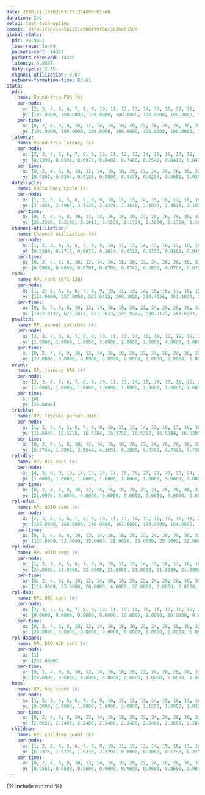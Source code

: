 ```yaml
---
date: 2018-11-16T02:03:27.324809+01:00
duration: 240
setup: test-tsch-optims
commit: 21f9d1710c1485b1221d9b6f99f86c382beb150b
global-stats:
  pdr: 99.9861
  loss-rate: 1e-04
  packets-sent: 14342
  packets-received: 14340
  latency: 0.8807
  duty-cycle: 2.35
  channel-utilization: 0.07
  network-formation-time: 83.61
stats:
  pdr:
    name: Round-trip PDR (%)
    per-node:
      x: [2, 3, 4, 5, 6, 7, 8, 9, 10, 11, 12, 13, 14, 15, 16, 17, 18, 19, 20, 21, 22, 23, 24, 25]
      y: [100.0000, 100.0000, 100.0000, 100.0000, 100.0000, 100.0000, 99.8400, 100.0000, 100.0000, 100.0000, 100.0000, 100.0000, 100.0000, 100.0000, 99.8363, 100.0000, 100.0000, 100.0000, 100.0000, 100.0000, 100.0000, 100.0000, 100.0000, 100.0000]
    per-time:
      x: [0, 2, 4, 6, 8, 10, 12, 14, 16, 18, 20, 22, 24, 26, 28, 30, 32, 34, 36, 38, 40, 42, 44, 46, 48, 50, 52, 54, 56, 58, 60, 62, 64, 66, 68, 70, 72, 74, 76, 78, 80, 82, 84, 86, 88, 90, 92, 94, 96, 98, 100, 102, 104, 106, 108, 110, 112, 114, 116, 118, 120, 122, 124, 126, 128, 130, 132, 134, 136, 138, 140, 142, 144, 146, 148, 150, 152, 154, 156, 158, 160, 162, 164, 166, 168, 170, 172, 174, 176, 178, 180, 182, 184, 186, 188, 190, 192, 194, 196, 198, 200, 202, 204, 206, 208, 210, 212, 214, 216, 218, 220, 222, 224, 226, 228, 230, 232, 234, 236, 238, 240]
      y: [100.0000, 100.0000, 100.0000, 100.0000, 100.0000, 100.0000, 100.0000, 99.1667, 100.0000, 100.0000, 100.0000, 100.0000, 100.0000, 100.0000, 99.1667, 100.0000, 100.0000, 100.0000, 100.0000, 100.0000, 100.0000, 100.0000, 100.0000, 100.0000, 100.0000, 100.0000, 100.0000, 100.0000, 100.0000, 100.0000, 100.0000, 100.0000, 100.0000, 100.0000, 100.0000, 100.0000, 100.0000, 100.0000, 100.0000, 100.0000, 100.0000, 100.0000, 100.0000, 100.0000, 100.0000, 100.0000, 100.0000, 100.0000, 100.0000, 100.0000, 100.0000, 100.0000, 100.0000, 100.0000, 100.0000, 100.0000, 100.0000, 100.0000, 100.0000, 100.0000, 100.0000, 100.0000, 100.0000, 100.0000, 100.0000, 100.0000, 100.0000, 100.0000, 100.0000, 100.0000, 100.0000, 100.0000, 100.0000, 100.0000, 100.0000, 100.0000, 100.0000, 100.0000, 100.0000, 100.0000, 100.0000, 100.0000, 100.0000, 100.0000, 100.0000, 100.0000, 100.0000, 100.0000, 100.0000, 100.0000, 100.0000, 100.0000, 100.0000, 100.0000, 100.0000, 100.0000, 100.0000, 100.0000, 100.0000, 100.0000, 100.0000, 100.0000, 100.0000, 100.0000, 100.0000, 100.0000, 100.0000, 100.0000, 100.0000, 100.0000, 100.0000, 100.0000, 100.0000, 100.0000, 100.0000, 100.0000, 100.0000, 100.0000, 100.0000, 100.0000, null]
  latency:
    name: Round-trip latency (s)
    per-node:
      x: [2, 3, 4, 5, 6, 7, 8, 9, 10, 11, 12, 13, 14, 15, 16, 17, 18, 19, 20, 21, 22, 23, 24, 25]
      y: [0.7399, 0.6991, 0.6977, 0.8407, 0.7408, 0.7542, 0.8410, 0.8474, 0.7930, 0.8932, 0.7209, 0.9066, 0.9782, 0.9103, 0.8912, 0.8818, 0.8445, 1.0510, 1.0478, 1.0374, 1.0186, 1.0115, 1.0452, 0.9402]
    per-time:
      x: [0, 2, 4, 6, 8, 10, 12, 14, 16, 18, 20, 22, 24, 26, 28, 30, 32, 34, 36, 38, 40, 42, 44, 46, 48, 50, 52, 54, 56, 58, 60, 62, 64, 66, 68, 70, 72, 74, 76, 78, 80, 82, 84, 86, 88, 90, 92, 94, 96, 98, 100, 102, 104, 106, 108, 110, 112, 114, 116, 118, 120, 122, 124, 126, 128, 130, 132, 134, 136, 138, 140, 142, 144, 146, 148, 150, 152, 154, 156, 158, 160, 162, 164, 166, 168, 170, 172, 174, 176, 178, 180, 182, 184, 186, 188, 190, 192, 194, 196, 198, 200, 202, 204, 206, 208, 210, 212, 214, 216, 218, 220, 222, 224, 226, 228, 230, 232, 234, 236, 238, 240]
      y: [0.9392, 0.9394, 0.9133, 0.8809, 0.9473, 0.9294, 0.9081, 0.9301, 0.9147, 0.9236, 0.9155, 0.8957, 0.8894, 0.9105, 0.8808, 0.8998, 0.8891, 0.9066, 0.8776, 0.9159, 0.9202, 0.9030, 0.9106, 0.9112, 0.9040, 0.9008, 0.9092, 0.9030, 0.9232, 0.9049, 0.8957, 0.8845, 0.8859, 0.8896, 0.8870, 0.8758, 0.8806, 0.8909, 0.8694, 0.8799, 0.8781, 0.8657, 0.8646, 0.8713, 0.8758, 0.8749, 0.8898, 0.8791, 0.8934, 0.8621, 0.8596, 0.8729, 0.8865, 0.8697, 0.8747, 0.8746, 0.8743, 0.8745, 0.8797, 0.8547, 0.8507, 0.8520, 0.8664, 0.8560, 0.8647, 0.8493, 0.8400, 0.8419, 0.8480, 0.8447, 0.8530, 0.8579, 0.8702, 0.8879, 0.9100, 0.9201, 0.9118, 0.9288, 0.9207, 0.9006, 0.8811, 0.8941, 0.8945, 0.8845, 0.8632, 0.8853, 0.9188, 0.9210, 0.8905, 0.9128, 0.8867, 0.8797, 0.8806, 0.8671, 0.8973, 0.8809, 0.8631, 0.8866, 0.8766, 0.8580, 0.8549, 0.8462, 0.8432, 0.8526, 0.8713, 0.8673, 0.8375, 0.8506, 0.8431, 0.8249, 0.8345, 0.8495, 0.8587, 0.8315, 0.8302, 0.8326, 0.8427, 0.8319, 0.8203, 0.8151, null]
  duty-cycle:
    name: Radio duty cycle (%)
    per-node:
      x: [1, 2, 3, 4, 5, 6, 7, 8, 9, 10, 11, 13, 14, 15, 16, 17, 18, 19, 20, 21, 22, 23, 24, 25]
      y: [2.7845, 2.4964, 2.3138, 2.3238, 2.3830, 2.1974, 2.3818, 2.1059, 2.1570, 2.1881, 2.2039, 2.4989, 2.3194, 2.3116, 2.3295, 2.2306, 2.5021, 2.4259, 2.4257, 2.2897, 2.4231, 2.4345, 2.5287, 2.3836]
    per-time:
      x: [0, 2, 4, 6, 8, 10, 12, 14, 16, 18, 20, 22, 24, 26, 28, 30, 32, 34, 36, 38, 40, 42, 44, 46, 48, 50, 52, 54, 56, 58, 60, 62, 64, 66, 68, 70, 72, 74, 76, 78, 80, 82, 84, 86, 88, 90, 92, 94, 96, 98, 100, 102, 104, 106, 108, 110, 112, 114, 116, 118, 120, 122, 124, 126, 128, 130, 132, 134, 136, 138, 140, 142, 144, 146, 148, 150, 152, 154, 156, 158, 160, 162, 164, 166, 168, 170, 172, 174, 176, 178, 180, 182, 184, 186, 188, 190, 192, 194, 196, 198, 200, 202, 204, 206, 208, 210, 212, 214, 216, 218, 220, 222, 224, 226, 228, 230, 232, 234, 236, 238, 240]
      y: [25.2569, 2.2186, 2.1913, 2.1538, 2.1739, 2.1879, 2.1719, 2.1881, 2.1981, 2.1817, 2.1840, 2.1744, 2.1554, 2.1866, 2.2016, 2.1656, 2.1611, 2.1607, 2.1583, 2.1580, 2.1732, 2.1770, 2.1673, 2.1785, 2.1661, 2.1800, 2.1623, 2.1771, 2.1764, 2.1913, 2.1691, 2.1566, 2.1626, 2.4296, 2.2218, 2.2749, 2.1996, 2.1660, 2.1528, 2.1510, 2.1463, 2.1619, 2.1529, 2.1790, 2.1503, 2.1566, 2.1503, 2.1552, 2.1552, 2.1634, 2.1412, 2.1605, 2.1454, 2.1486, 2.1492, 2.1468, 2.1562, 2.1660, 2.1586, 2.1553, 2.1464, 2.1425, 2.1437, 2.1508, 2.1395, 2.1437, 2.1495, 2.1336, 2.1545, 2.1470, 2.1321, 2.1605, 2.1712, 2.1675, 2.2147, 2.1836, 2.2092, 2.1975, 2.2212, 2.1890, 2.1747, 2.1863, 2.1710, 2.1870, 2.1711, 2.1731, 2.1755, 2.2094, 2.1956, 2.1793, 2.2011, 2.1737, 2.1750, 2.1784, 2.1817, 2.1928, 2.1654, 2.1743, 2.1661, 2.1765, 2.1560, 2.1471, 2.1495, 2.1514, 2.1522, 2.1548, 2.1376, 2.1557, 2.1500, 2.1427, 2.1403, 2.1426, 2.1399, 2.1534, 2.1443, 2.1456, 2.1603, 2.1415, 2.1552, 2.1293, null]
  channel-utilization:
    name: Channel utilization (%)
    per-node:
      x: [1, 2, 3, 4, 5, 6, 7, 8, 9, 10, 11, 13, 14, 15, 16, 17, 18, 19, 20, 21, 22, 23, 24, 25]
      y: [0.3469, 0.1715, 0.0973, 0.1014, 0.0312, 0.0333, 0.0568, 0.0487, 0.0483, 0.0351, 0.0337, 0.1303, 0.0305, 0.0678, 0.0332, 0.0488, 0.1537, 0.0416, 0.0500, 0.0350, 0.0333, 0.0458, 0.0310, 0.0308]
    per-time:
      x: [0, 2, 4, 6, 8, 10, 12, 14, 16, 18, 20, 22, 24, 26, 28, 30, 32, 34, 36, 38, 40, 42, 44, 46, 48, 50, 52, 54, 56, 58, 60, 62, 64, 66, 68, 70, 72, 74, 76, 78, 80, 82, 84, 86, 88, 90, 92, 94, 96, 98, 100, 102, 104, 106, 108, 110, 112, 114, 116, 118, 120, 122, 124, 126, 128, 130, 132, 134, 136, 138, 140, 142, 144, 146, 148, 150, 152, 154, 156, 158, 160, 162, 164, 166, 168, 170, 172, 174, 176, 178, 180, 182, 184, 186, 188, 190, 192, 194, 196, 198, 200, 202, 204, 206, 208, 210, 212, 214, 216, 218, 220, 222, 224, 226, 228, 230, 232, 234, 236, 238, 240]
      y: [0.0908, 0.0850, 0.0797, 0.0705, 0.0742, 0.0830, 0.0767, 0.0793, 0.0817, 0.0783, 0.0799, 0.0748, 0.0695, 0.0763, 0.0813, 0.0716, 0.0707, 0.0705, 0.0698, 0.0706, 0.0751, 0.0757, 0.0726, 0.0742, 0.0715, 0.0753, 0.0719, 0.0749, 0.0751, 0.0789, 0.0738, 0.0685, 0.0697, 0.1384, 0.0308, 0.0428, 0.0468, 0.0700, 0.0680, 0.0670, 0.0657, 0.0698, 0.0680, 0.0752, 0.0676, 0.0687, 0.0677, 0.0687, 0.0666, 0.0692, 0.0645, 0.0708, 0.0645, 0.0670, 0.0675, 0.0666, 0.0696, 0.0711, 0.0675, 0.0684, 0.0642, 0.0648, 0.0653, 0.0695, 0.0650, 0.0661, 0.0672, 0.0626, 0.0683, 0.0652, 0.0626, 0.0714, 0.0736, 0.0731, 0.0874, 0.0775, 0.0853, 0.0830, 0.0883, 0.0789, 0.0768, 0.0793, 0.0748, 0.0788, 0.0719, 0.0768, 0.0762, 0.0858, 0.0818, 0.0781, 0.0832, 0.0753, 0.0758, 0.0764, 0.0793, 0.0817, 0.0737, 0.0756, 0.0731, 0.0775, 0.0697, 0.0657, 0.0665, 0.0695, 0.0677, 0.0691, 0.0649, 0.0703, 0.0685, 0.0644, 0.0649, 0.0644, 0.0647, 0.0695, 0.0664, 0.0672, 0.0716, 0.0662, 0.0702, 0.0614, null]
  rank:
    name: RPL rank (ETX-128)
    per-node:
      x: [1, 2, 3, 4, 5, 6, 7, 8, 9, 10, 11, 13, 14, 15, 16, 17, 18, 19, 20, 21, 22, 23, 24, 25]
      y: [128.0000, 257.8050, 263.6432, 260.1826, 390.4156, 353.1074, 271.8423, 425.7377, 490.4074, 429.4733, 439.5643, 450.4628, 617.6680, 481.5528, 482.1967, 467.8601, 501.8984, 588.6224, 603.3061, 688.7075, 726.4502, 650.3374, 693.2204, 937.4041]
    per-time:
      x: [0, 2, 4, 6, 8, 10, 12, 14, 16, 18, 20, 22, 24, 26, 28, 30, 32, 34, 36, 38, 40, 42, 44, 46, 48, 50, 52, 54, 56, 58, 60, 62, 64, 66, 68, 70, 72, 74, 76, 78, 80, 82, 84, 86, 88, 90, 92, 94, 96, 98, 100, 102, 104, 106, 108, 110, 112, 114, 116, 118, 120, 122, 124, 126, 128, 130, 132, 134, 136, 138, 140, 142, 144, 146, 148, 150, 152, 154, 156, 158, 160, 162, 164, 166, 168, 170, 172, 174, 176, 178, 180, 182, 184, 186, 188, 190, 192, 194, 196, 198, 200, 202, 204, 206, 208, 210, 212, 214, 216, 218, 220, 222, 224, 226, 228, 230, 232, 234, 236, 238, 240]
      y: [1852.0132, 677.1875, 621.5833, 595.9375, 580.3125, 599.6531, 580.5200, 565.0816, 552.5510, 551.8333, 571.0200, 567.9167, 559.2245, 553.4583, 550.8163, 537.9216, 519.9000, 517.4792, 517.7143, 508.6667, 510.9184, 502.1633, 487.4167, 485.8571, 479.6667, 477.8333, 471.6875, 472.0833, 476.8600, 463.6600, 447.5833, 445.8367, 450.2653, 503.0092, 454.0492, 450.6746, 510.7092, 461.3125, 460.6939, 453.0417, 447.1875, 453.2449, 448.7083, 457.3750, 454.3125, 451.8542, 462.8333, 471.4694, 462.5208, 465.6458, 470.2245, 455.9583, 432.3333, 426.1250, 430.0417, 428.4792, 427.6250, 444.0816, 431.8542, 426.8542, 428.8750, 428.2653, 428.4167, 428.4898, 428.6667, 431.5208, 435.1250, 440.2500, 439.9792, 462.6667, 464.6250, 469.4792, 467.4898, 462.4792, 467.5385, 449.8980, 459.2708, 456.6875, 470.8958, 467.8200, 472.4000, 460.4375, 458.9583, 452.2653, 447.7347, 443.6939, 440.0417, 447.8958, 447.6667, 452.4286, 461.1042, 469.3469, 453.5714, 448.4286, 452.6250, 443.4400, 452.0000, 454.0417, 453.5833, 446.9608, 425.8333, 425.0000, 421.5208, 420.2917, 418.2917, 419.5208, 424.6667, 423.3333, 418.8958, 428.1600, 429.1458, 456.3333, 459.8542, 459.3542, 460.5102, 450.2000, 439.0208, 440.4792, 442.5417, 441.8750, 518.0000]
  pswitch:
    name: RPL parent switches (#)
    per-node:
      x: [2, 3, 4, 5, 6, 7, 8, 9, 10, 11, 13, 14, 15, 16, 17, 18, 19, 20, 21, 22, 23, 24, 25]
      y: [1.0000, 1.0000, 1.0000, 3.0000, 2.0000, 1.0000, 4.0000, 3.0000, 3.0000, 1.0000, 2.0000, 7.0000, 5.0000, 4.0000, 3.0000, 6.0000, 1.0000, 5.0000, 13.0000, 11.0000, 3.0000, 6.0000, 5.0000]
    per-time:
      x: [0, 2, 4, 6, 8, 10, 12, 14, 16, 18, 20, 22, 24, 26, 28, 30, 32, 34, 36, 38, 40, 42, 44, 46, 48, 50, 52, 54, 56, 58, 60, 62, 64, 66, 68, 70, 72, 74, 76, 78, 80, 82, 84, 86, 88, 90, 92, 94, 96, 98, 100, 102, 104, 106, 108, 110, 112, 114, 116, 118, 120, 122, 124, 126, 128, 130, 132, 134, 136, 138, 140, 142, 144, 146, 148, 150, 152, 154, 156, 158, 160, 162, 164, 166, 168, 170, 172, 174, 176, 178, 180, 182, 184, 186, 188, 190, 192, 194, 196, 198, 200, 202, 204, 206, 208, 210, 212, 214, 216, 218, 220, 222, 224, 226, 228, 230, 232]
      y: [29.0000, 0.0000, 0.0000, 0.0000, 0.0000, 1.0000, 2.0000, 1.0000, 1.0000, 0.0000, 2.0000, 0.0000, 1.0000, 0.0000, 1.0000, 3.0000, 2.0000, 0.0000, 1.0000, 0.0000, 1.0000, 1.0000, 0.0000, 1.0000, 0.0000, 0.0000, 0.0000, 0.0000, 2.0000, 2.0000, 0.0000, 1.0000, 1.0000, 3.0000, 0.0000, 0.0000, 0.0000, 0.0000, 1.0000, 0.0000, 0.0000, 1.0000, 0.0000, 0.0000, 0.0000, 0.0000, 0.0000, 1.0000, 0.0000, 0.0000, 1.0000, 0.0000, 0.0000, 0.0000, 0.0000, 0.0000, 0.0000, 1.0000, 0.0000, 0.0000, 0.0000, 1.0000, 0.0000, 1.0000, 0.0000, 0.0000, 0.0000, 0.0000, 0.0000, 0.0000, 0.0000, 0.0000, 1.0000, 0.0000, 4.0000, 1.0000, 0.0000, 0.0000, 0.0000, 2.0000, 2.0000, 0.0000, 0.0000, 1.0000, 1.0000, 1.0000, 0.0000, 0.0000, 0.0000, 1.0000, 0.0000, 1.0000, 1.0000, 1.0000, 0.0000, 2.0000, 0.0000, 0.0000, 0.0000, 3.0000, 0.0000, 1.0000, 0.0000, 0.0000, 0.0000, 0.0000, 0.0000, 0.0000, 0.0000, 2.0000, 0.0000, 0.0000, 0.0000, 0.0000, 1.0000, 2.0000, 0.0000]
  event:
    name: RPL joining DAG (#)
    per-node:
      x: [2, 3, 4, 5, 6, 7, 8, 9, 10, 11, 13, 14, 15, 16, 17, 18, 19, 20, 21, 22, 23, 24, 25]
      y: [1.0000, 1.0000, 1.0000, 1.0000, 1.0000, 1.0000, 1.0000, 1.0000, 1.0000, 1.0000, 1.0000, 1.0000, 1.0000, 1.0000, 1.0000, 1.0000, 1.0000, 1.0000, 1.0000, 1.0000, 1.0000, 1.0000, 1.0000]
    per-time:
      x: [0]
      y: [23.0000]
  trickle:
    name: RPL Trickle period (min)
    per-node:
      x: [1, 2, 3, 4, 5, 6, 7, 8, 9, 10, 11, 13, 14, 15, 16, 17, 18, 19, 20, 21, 22, 23, 24, 25]
      y: [16.6446, 16.5758, 16.5304, 16.5758, 16.5382, 16.5344, 16.5395, 15.6876, 16.5472, 16.5113, 16.5304, 15.6644, 16.5175, 3.9260, 16.5370, 16.3924, 16.4029, 16.5228, 16.5027, 16.5016, 16.4566, 16.5306, 16.5916, 16.5384]
    per-time:
      x: [0, 2, 4, 6, 8, 10, 12, 14, 16, 18, 20, 22, 24, 26, 28, 30, 32, 34, 36, 38, 40, 42, 44, 46, 48, 50, 52, 54, 56, 58, 60, 62, 64, 66, 68, 70, 72, 74, 76, 78, 80, 82, 84, 86, 88, 90, 92, 94, 96, 98, 100, 102, 104, 106, 108, 110, 112, 114, 116, 118, 120, 122, 124, 126, 128, 130, 132, 134, 136, 138, 140, 142, 144, 146, 148, 150, 152, 154, 156, 158, 160, 162, 164, 166, 168, 170, 172, 174, 176, 178, 180, 182, 184, 186, 188, 190, 192, 194, 196, 198, 200, 202, 204, 206, 208, 210, 212, 214, 216, 218, 220, 222, 224, 226, 228, 230, 232, 234, 236, 238, 240]
      y: [0.3764, 1.9001, 3.5044, 4.3691, 6.2805, 8.7381, 8.7381, 8.7381, 9.4515, 17.1122, 17.4763, 16.7765, 16.4982, 16.2247, 16.3171, 16.5339, 16.6025, 16.7481, 16.7629, 16.7481, 17.1196, 17.2979, 17.4763, 17.4763, 17.4763, 17.4763, 17.4763, 17.4763, 17.4763, 17.4763, 17.4763, 17.4763, 17.4763, 2.9313, 2.6789, 3.8751, 6.7712, 16.9301, 17.1196, 17.1122, 17.1122, 17.1196, 17.2942, 17.4763, 17.4763, 17.4763, 17.4763, 17.4763, 17.4763, 17.4763, 17.4763, 17.4763, 17.4763, 17.4763, 17.4763, 17.4763, 17.4763, 17.4763, 17.4763, 17.4763, 17.4763, 17.4763, 17.4763, 17.4763, 17.4763, 17.4763, 17.4763, 17.4763, 17.4763, 17.4763, 17.4763, 17.4763, 17.4763, 17.4763, 17.4763, 17.4763, 17.4763, 17.4763, 17.4763, 17.4763, 17.4763, 17.4763, 17.4763, 17.4763, 17.4763, 17.4763, 17.4763, 17.4763, 17.4763, 17.4763, 17.4763, 17.4763, 17.4763, 17.4763, 17.4763, 17.4763, 17.4763, 17.4763, 17.4763, 17.4763, 17.4763, 17.4763, 17.4763, 17.4763, 17.4763, 17.4763, 17.4763, 17.4763, 17.4763, 17.4763, 17.4763, 17.4763, 17.4763, 17.4763, 17.4763, 17.4763, 17.4763, 17.4763, 17.4763, 17.4763, 17.4763]
  rpl-dis:
    name: RPL DIS sent (#)
    per-node:
      x: [4, 5, 6, 9, 10, 14, 15, 16, 17, 18, 19, 20, 21, 22, 23, 24, 25]
      y: [1.0000, 1.0000, 1.0000, 1.0000, 1.0000, 1.0000, 5.0000, 2.0000, 1.0000, 1.0000, 2.0000, 1.0000, 2.0000, 1.0000, 1.0000, 2.0000, 1.0000]
    per-time:
      x: [0, 2, 4, 6, 8, 10, 12, 14, 16, 18, 20, 22, 24, 26, 28, 30, 32, 34, 36, 38, 40, 42, 44, 46, 48, 50, 52, 54, 56, 58, 60, 62, 64, 66, 68, 70, 72]
      y: [21.0000, 0.0000, 0.0000, 0.0000, 0.0000, 0.0000, 0.0000, 0.0000, 0.0000, 0.0000, 0.0000, 0.0000, 0.0000, 0.0000, 0.0000, 0.0000, 0.0000, 0.0000, 0.0000, 0.0000, 0.0000, 0.0000, 0.0000, 0.0000, 0.0000, 0.0000, 0.0000, 0.0000, 0.0000, 0.0000, 0.0000, 0.0000, 0.0000, 0.0000, 2.0000, 0.0000, 2.0000]
  rpl-udio:
    name: RPL uDIO sent (#)
    per-node:
      x: [2, 3, 4, 5, 6, 7, 8, 9, 10, 11, 13, 14, 15, 16, 17, 18, 19, 20, 21, 22, 23, 24, 25]
      y: [160.0000, 168.0000, 148.0000, 167.0000, 173.0000, 164.0000, 171.0000, 167.0000, 161.0000, 163.0000, 167.0000, 172.0000, 178.0000, 174.0000, 165.0000, 161.0000, 165.0000, 161.0000, 166.0000, 169.0000, 161.0000, 169.0000, 169.0000]
    per-time:
      x: [0, 2, 4, 6, 8, 10, 12, 14, 16, 18, 20, 22, 24, 26, 28, 30, 32, 34, 36, 38, 40, 42, 44, 46, 48, 50, 52, 54, 56, 58, 60, 62, 64, 66, 68, 70, 72, 74, 76, 78, 80, 82, 84, 86, 88, 90, 92, 94, 96, 98, 100, 102, 104, 106, 108, 110, 112, 114, 116, 118, 120, 122, 124, 126, 128, 130, 132, 134, 136, 138, 140, 142, 144, 146, 148, 150, 152, 154, 156, 158, 160, 162, 164, 166, 168, 170, 172, 174, 176, 178, 180, 182, 184, 186, 188, 190, 192, 194, 196, 198, 200, 202, 204, 206, 208, 210, 212, 214, 216, 218, 220, 222, 224, 226, 228, 230, 232, 234, 236, 238, 240]
      y: [110.0000, 32.0000, 35.0000, 28.0000, 35.0000, 35.0000, 32.0000, 32.0000, 36.0000, 31.0000, 41.0000, 28.0000, 26.0000, 30.0000, 33.0000, 36.0000, 31.0000, 32.0000, 34.0000, 28.0000, 34.0000, 27.0000, 29.0000, 34.0000, 28.0000, 29.0000, 32.0000, 31.0000, 31.0000, 32.0000, 37.0000, 27.0000, 34.0000, 45.0000, 32.0000, 32.0000, 30.0000, 25.0000, 30.0000, 36.0000, 28.0000, 33.0000, 32.0000, 31.0000, 29.0000, 31.0000, 32.0000, 32.0000, 33.0000, 28.0000, 34.0000, 27.0000, 30.0000, 30.0000, 29.0000, 34.0000, 28.0000, 28.0000, 33.0000, 31.0000, 29.0000, 32.0000, 33.0000, 30.0000, 28.0000, 30.0000, 28.0000, 32.0000, 30.0000, 33.0000, 28.0000, 35.0000, 31.0000, 27.0000, 33.0000, 32.0000, 32.0000, 30.0000, 31.0000, 34.0000, 29.0000, 28.0000, 31.0000, 30.0000, 30.0000, 34.0000, 29.0000, 29.0000, 29.0000, 32.0000, 30.0000, 28.0000, 28.0000, 29.0000, 30.0000, 34.0000, 31.0000, 34.0000, 33.0000, 32.0000, 31.0000, 26.0000, 32.0000, 30.0000, 28.0000, 31.0000, 31.0000, 34.0000, 32.0000, 31.0000, 24.0000, 27.0000, 30.0000, 35.0000, 28.0000, 34.0000, 33.0000, 30.0000, 33.0000, 30.0000, 8.0000]
  rpl-mdio:
    name: RPL mDIO sent (#)
    per-node:
      x: [1, 2, 3, 4, 5, 6, 7, 8, 9, 10, 11, 13, 14, 15, 16, 17, 18, 19, 20, 21, 22, 23, 24, 25]
      y: [25.0000, 21.0000, 22.0000, 21.0000, 21.0000, 21.0000, 21.0000, 29.0000, 20.0000, 21.0000, 21.0000, 28.0000, 21.0000, 32.0000, 20.0000, 26.0000, 22.0000, 20.0000, 21.0000, 21.0000, 21.0000, 21.0000, 21.0000, 20.0000]
    per-time:
      x: [0, 2, 4, 6, 8, 10, 12, 14, 16, 18, 20, 22, 24, 26, 28, 30, 32, 34, 36, 38, 40, 42, 44, 46, 48, 50, 52, 54, 56, 58, 60, 62, 64, 66, 68, 70, 72, 74, 76, 78, 80, 82, 84, 86, 88, 90, 92, 94, 96, 98, 100, 102, 104, 106, 108, 110, 112, 114, 116, 118, 120, 122, 124, 126, 128, 130, 132, 134, 136, 138, 140, 142, 144, 146, 148, 150, 152, 154, 156, 158, 160, 162, 164, 166, 168, 170, 172, 174, 176, 178, 180, 182, 184, 186, 188, 190, 192, 194, 196, 198, 200, 202, 204, 206, 208, 210, 212, 214, 216, 218, 220, 222, 224, 226, 228, 230, 232, 234, 236, 238, 240]
      y: [114.0000, 35.0000, 20.0000, 4.0000, 20.0000, 0.0000, 2.0000, 12.0000, 10.0000, 0.0000, 0.0000, 4.0000, 4.0000, 7.0000, 6.0000, 5.0000, 7.0000, 4.0000, 0.0000, 1.0000, 0.0000, 0.0000, 6.0000, 3.0000, 5.0000, 7.0000, 2.0000, 1.0000, 0.0000, 0.0000, 0.0000, 5.0000, 5.0000, 11.0000, 4.0000, 3.0000, 0.0000, 2.0000, 0.0000, 3.0000, 3.0000, 4.0000, 4.0000, 8.0000, 0.0000, 1.0000, 1.0000, 0.0000, 5.0000, 7.0000, 2.0000, 6.0000, 3.0000, 0.0000, 0.0000, 1.0000, 1.0000, 4.0000, 5.0000, 6.0000, 5.0000, 2.0000, 0.0000, 0.0000, 1.0000, 2.0000, 4.0000, 6.0000, 5.0000, 6.0000, 0.0000, 0.0000, 1.0000, 0.0000, 2.0000, 6.0000, 3.0000, 4.0000, 6.0000, 2.0000, 0.0000, 1.0000, 0.0000, 4.0000, 9.0000, 3.0000, 3.0000, 4.0000, 0.0000, 1.0000, 1.0000, 0.0000, 3.0000, 3.0000, 5.0000, 6.0000, 4.0000, 0.0000, 2.0000, 0.0000, 1.0000, 6.0000, 8.0000, 2.0000, 5.0000, 1.0000, 0.0000, 0.0000, 2.0000, 2.0000, 2.0000, 7.0000, 5.0000, 5.0000, 1.0000, 1.0000, 0.0000, 0.0000, 4.0000, 5.0000, 3.0000]
  rpl-dao:
    name: RPL DAO sent (#)
    per-node:
      x: [2, 3, 4, 5, 6, 7, 8, 9, 10, 11, 13, 14, 15, 16, 17, 18, 19, 20, 21, 22, 23, 24, 25]
      y: [9.0000, 9.0000, 9.0000, 9.0000, 10.0000, 9.0000, 10.0000, 9.0000, 10.0000, 9.0000, 9.0000, 11.0000, 13.0000, 10.0000, 11.0000, 12.0000, 9.0000, 11.0000, 17.0000, 15.0000, 10.0000, 12.0000, 11.0000]
    per-time:
      x: [0, 2, 4, 6, 8, 10, 12, 14, 16, 18, 20, 22, 24, 26, 28, 30, 32, 34, 36, 38, 40, 42, 44, 46, 48, 50, 52, 54, 56, 58, 60, 62, 64, 66, 68, 70, 72, 74, 76, 78, 80, 82, 84, 86, 88, 90, 92, 94, 96, 98, 100, 102, 104, 106, 108, 110, 112, 114, 116, 118, 120, 122, 124, 126, 128, 130, 132, 134, 136, 138, 140, 142, 144, 146, 148, 150, 152, 154, 156, 158, 160, 162, 164, 166, 168, 170, 172, 174, 176, 178, 180, 182, 184, 186, 188, 190, 192, 194, 196, 198, 200, 202, 204, 206, 208, 210, 212, 214, 216, 218, 220, 222, 224, 226, 228, 230, 232, 234, 236]
      y: [29.0000, 0.0000, 0.0000, 0.0000, 0.0000, 1.0000, 2.0000, 1.0000, 1.0000, 0.0000, 2.0000, 0.0000, 1.0000, 0.0000, 15.0000, 4.0000, 2.0000, 0.0000, 1.0000, 0.0000, 1.0000, 2.0000, 0.0000, 1.0000, 1.0000, 1.0000, 1.0000, 0.0000, 11.0000, 6.0000, 2.0000, 1.0000, 1.0000, 3.0000, 0.0000, 1.0000, 0.0000, 1.0000, 1.0000, 2.0000, 0.0000, 2.0000, 5.0000, 9.0000, 0.0000, 2.0000, 0.0000, 2.0000, 0.0000, 0.0000, 1.0000, 0.0000, 1.0000, 1.0000, 0.0000, 2.0000, 0.0000, 12.0000, 3.0000, 1.0000, 1.0000, 1.0000, 1.0000, 1.0000, 0.0000, 1.0000, 1.0000, 1.0000, 0.0000, 1.0000, 1.0000, 9.0000, 5.0000, 1.0000, 4.0000, 1.0000, 2.0000, 0.0000, 0.0000, 3.0000, 2.0000, 0.0000, 1.0000, 1.0000, 3.0000, 4.0000, 6.0000, 0.0000, 2.0000, 1.0000, 1.0000, 1.0000, 1.0000, 2.0000, 3.0000, 2.0000, 1.0000, 0.0000, 1.0000, 6.0000, 5.0000, 3.0000, 1.0000, 0.0000, 1.0000, 0.0000, 1.0000, 2.0000, 1.0000, 4.0000, 0.0000, 1.0000, 0.0000, 6.0000, 6.0000, 3.0000, 1.0000, 0.0000, 1.0000]
  rpl-daoack:
    name: RPL DAO-ACK sent (#)
    per-node:
      x: [1]
      y: [252.0000]
    per-time:
      x: [0, 2, 4, 6, 8, 10, 12, 14, 16, 18, 20, 22, 24, 26, 28, 30, 32, 34, 36, 38, 40, 42, 44, 46, 48, 50, 52, 54, 56, 58, 60, 62, 64, 66, 68, 70, 72, 74, 76, 78, 80, 82, 84, 86, 88, 90, 92, 94, 96, 98, 100, 102, 104, 106, 108, 110, 112, 114, 116, 118, 120, 122, 124, 126, 128, 130, 132, 134, 136, 138, 140, 142, 144, 146, 148, 150, 152, 154, 156, 158, 160, 162, 164, 166, 168, 170, 172, 174, 176, 178, 180, 182, 184, 186, 188, 190, 192, 194, 196, 198, 200, 202, 204, 206, 208, 210, 212, 214, 216, 218, 220, 222, 224, 226, 228, 230, 232, 234, 236]
      y: [29.0000, 0.0000, 0.0000, 0.0000, 0.0000, 1.0000, 2.0000, 1.0000, 1.0000, 0.0000, 2.0000, 0.0000, 1.0000, 0.0000, 16.0000, 4.0000, 2.0000, 0.0000, 1.0000, 0.0000, 1.0000, 2.0000, 0.0000, 1.0000, 1.0000, 1.0000, 1.0000, 0.0000, 12.0000, 6.0000, 2.0000, 1.0000, 1.0000, 3.0000, 0.0000, 1.0000, 0.0000, 1.0000, 1.0000, 2.0000, 0.0000, 2.0000, 6.0000, 9.0000, 0.0000, 2.0000, 0.0000, 2.0000, 0.0000, 0.0000, 1.0000, 0.0000, 1.0000, 1.0000, 0.0000, 2.0000, 1.0000, 12.0000, 3.0000, 1.0000, 1.0000, 1.0000, 1.0000, 1.0000, 0.0000, 1.0000, 1.0000, 1.0000, 0.0000, 1.0000, 1.0000, 10.0000, 5.0000, 1.0000, 4.0000, 1.0000, 2.0000, 0.0000, 0.0000, 3.0000, 2.0000, 0.0000, 1.0000, 1.0000, 3.0000, 5.0000, 6.0000, 0.0000, 2.0000, 1.0000, 1.0000, 1.0000, 1.0000, 2.0000, 3.0000, 2.0000, 1.0000, 0.0000, 1.0000, 6.0000, 6.0000, 3.0000, 1.0000, 0.0000, 1.0000, 0.0000, 1.0000, 2.0000, 1.0000, 4.0000, 0.0000, 1.0000, 0.0000, 6.0000, 7.0000, 3.0000, 1.0000, 0.0000, 1.0000]
  hops:
    name: RPL hop count (#)
    per-node:
      x: [1, 2, 3, 4, 5, 6, 7, 8, 9, 10, 11, 12, 13, 14, 15, 16, 17, 18, 19, 20, 21, 22, 23, 24, 25]
      y: [0.0000, 1.0000, 1.0000, 1.0000, 2.0000, 1.1250, 1.0000, 1.9333, 2.0208, 1.7042, 2.0000, 1.0000, 2.0208, 3.0917, 2.2750, 2.0708, 2.1208, 2.1750, 3.0209, 3.0875, 3.4750, 3.3708, 3.2301, 3.4895, 3.2301]
    per-time:
      x: [0, 2, 4, 6, 8, 10, 12, 14, 16, 18, 20, 22, 24, 26, 28, 30, 32, 34, 36, 38, 40, 42, 44, 46, 48, 50, 52, 54, 56, 58, 60, 62, 64, 66, 68, 70, 72, 74, 76, 78, 80, 82, 84, 86, 88, 90, 92, 94, 96, 98, 100, 102, 104, 106, 108, 110, 112, 114, 116, 118, 120, 122, 124, 126, 128, 130, 132, 134, 136, 138, 140, 142, 144, 146, 148, 150, 152, 154, 156, 158, 160, 162, 164, 166, 168, 170, 172, 174, 176, 178, 180, 182, 184, 186, 188, 190, 192, 194, 196, 198, 200, 202, 204, 206, 208, 210, 212, 214, 216, 218, 220, 222, 224, 226, 228, 230, 232, 234, 236, 238]
      y: [2.0652, 2.2400, 2.2400, 2.2400, 2.2400, 2.2400, 2.2600, 2.2800, 2.4200, 2.4000, 2.3400, 2.2800, 2.2800, 2.2800, 2.2800, 2.2200, 2.1800, 2.1600, 2.1200, 2.1200, 2.1200, 2.1200, 2.1200, 2.1200, 2.1200, 2.1200, 2.1200, 2.1200, 2.1200, 2.1000, 2.0800, 2.0600, 2.0400, 2.0200, 2.0000, 2.0000, 2.0000, 2.0000, 1.9800, 1.9600, 1.9600, 1.9600, 2.0000, 2.0000, 2.0000, 2.0000, 2.0000, 2.0200, 2.0400, 2.0400, 2.0400, 2.0400, 2.0400, 2.0400, 2.0400, 2.0400, 2.0400, 2.0200, 2.0000, 2.0000, 2.0000, 2.0000, 2.0000, 2.0000, 2.0000, 2.0000, 2.0000, 2.0000, 2.0000, 2.0000, 2.0000, 2.0000, 2.2000, 2.2000, 2.2000, 2.2000, 2.2000, 2.2000, 2.2000, 2.2000, 2.2000, 2.1600, 2.1600, 2.2000, 2.2000, 2.2000, 2.2000, 2.2000, 2.2000, 2.2000, 2.1600, 2.1600, 2.1400, 2.1200, 2.1200, 2.1200, 2.1200, 2.1200, 2.1200, 2.0600, 2.0000, 2.0400, 2.0400, 2.0400, 2.0400, 2.0400, 2.0400, 2.0400, 2.0400, 2.0200, 2.0000, 2.0000, 2.0000, 2.0000, 2.0000, 2.0000, 2.0000, 2.0000, 2.0000, 2.0000]
  children:
    name: RPL children count (#)
    per-node:
      x: [1, 2, 3, 4, 5, 6, 7, 8, 9, 10, 11, 12, 13, 14, 15, 16, 17, 18, 19, 20, 21, 22, 23, 24, 25]
      y: [6.2375, 1.9125, 1.5333, 2.3292, 0.0000, 0.0000, 0.5750, 0.2292, 0.5417, 0.0375, 0.0792, 2.5042, 2.0708, 0.0042, 0.8042, 0.0000, 0.4625, 3.2333, 0.2678, 0.5917, 0.0667, 0.0458, 0.4603, 0.0000, 0.0000]
    per-time:
      x: [0, 2, 4, 6, 8, 10, 12, 14, 16, 18, 20, 22, 24, 26, 28, 30, 32, 34, 36, 38, 40, 42, 44, 46, 48, 50, 52, 54, 56, 58, 60, 62, 64, 66, 68, 70, 72, 74, 76, 78, 80, 82, 84, 86, 88, 90, 92, 94, 96, 98, 100, 102, 104, 106, 108, 110, 112, 114, 116, 118, 120, 122, 124, 126, 128, 130, 132, 134, 136, 138, 140, 142, 144, 146, 148, 150, 152, 154, 156, 158, 160, 162, 164, 166, 168, 170, 172, 174, 176, 178, 180, 182, 184, 186, 188, 190, 192, 194, 196, 198, 200, 202, 204, 206, 208, 210, 212, 214, 216, 218, 220, 222, 224, 226, 228, 230, 232, 234, 236, 238]
      y: [0.9565, 0.9600, 0.9600, 0.9600, 0.9600, 0.9600, 0.9600, 0.9600, 0.9600, 0.9600, 0.9600, 0.9600, 0.9600, 0.9600, 0.9600, 0.9600, 0.9600, 0.9600, 0.9600, 0.9600, 0.9600, 0.9600, 0.9600, 0.9600, 0.9600, 0.9600, 0.9600, 0.9600, 0.9600, 0.9600, 0.9600, 0.9600, 0.9600, 0.9600, 0.9600, 0.9600, 0.9600, 0.9600, 0.9600, 0.9600, 0.9600, 0.9600, 0.9600, 0.9600, 0.9600, 0.9600, 0.9600, 0.9600, 0.9600, 0.9600, 0.9600, 0.9600, 0.9600, 0.9600, 0.9600, 0.9600, 0.9600, 0.9600, 0.9600, 0.9600, 0.9600, 0.9600, 0.9600, 0.9600, 0.9600, 0.9600, 0.9600, 0.9600, 0.9600, 0.9600, 0.9600, 0.9600, 0.9600, 0.9600, 0.9600, 0.9600, 0.9600, 0.9600, 0.9600, 0.9600, 0.9600, 0.9600, 0.9600, 0.9600, 0.9600, 0.9600, 0.9600, 0.9600, 0.9600, 0.9600, 0.9600, 0.9600, 0.9600, 0.9600, 0.9600, 0.9600, 0.9600, 0.9600, 0.9600, 0.9600, 0.9600, 0.9600, 0.9600, 0.9600, 0.9600, 0.9600, 0.9600, 0.9600, 0.9600, 0.9600, 0.9600, 0.9600, 0.9600, 0.9600, 0.9600, 0.9600, 0.9600, 0.9600, 0.9600, 0.9600]
---
```


{% include run.md %}
